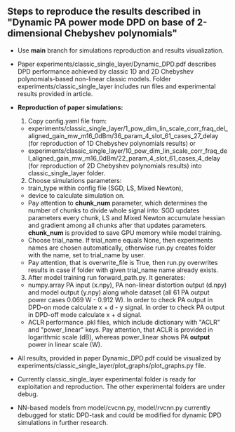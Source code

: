 ## **Steps to reproduce the results described in "Dynamic PA power mode DPD on base of 2-dimensional Chebyshev polynomials"**

- Use **main** branch for simulations reproduction and results visualization.

- Paper experiments/classic_single_layer/Dynamic_DPD.pdf describes DPD performance achieved by classic 1D and 2D Chebyshev polynomials-based non-linear classic models. Folder experiments/classic_single_layer includes run files and experimental results provided in article.

- **Reproduction of paper simulations:**
    1. Copy config.yaml file from: 
    - experiments/classic_single_layer/1_pow_dim_lin_scale_corr_fraq_del_aligned_gain_mw_m16_0dBm/36_param_4_slot_61_cases_27_delay (for reproduction of 1D Chebyshev polynomials results) or 
    - experiments/classic_single_layer/10_pow_dim_lin_scale_corr_fraq_del_aligned_gain_mw_m16_0dBm/22_param_4_slot_61_cases_4_delay (for reproduction of 2D Chebyshev polynomials results) into classic_single_layer folder.
    2. Choose simulations parameters:
    - train_type within config file (SGD, LS, Mixed Newton), 
    - device to calculate simulation on.
    - Pay attention to **chunk_num** parameter, which determines the number of chunks to divide whole signal into: SGD updates parameters every chunk, LS and Mixed Newton accumulate hessian and gradient among all chunks after that updates parameters. **chunk_num** is provided to save GPU memory while model training.
    - Choose trial_name. If trial_name equals None, then experiments names are chosen automatically, otherwise run.py creates folder with the name, set to trial_name by user.
    - Pay attention, that is overwrite_file is True, then run.py overwrites results in case if folder with given trial_name name already exists.
    3. After model training run forward_path.py. It generates:
    - numpy.array PA input (x.npy), PA non-linear distortion output (d.npy) and model output (y.npy) along whole dataset (all 61 PA output power cases 0.069 W - 0.912 W). In order to check PA output in DPD-on mode calculate x + d - y signal. In order to check PA output in DPD-off mode calculate x + d signal. 
    - ACLR performance .pkl files, which include dictionary with "ACLR" and "power_linear" keys. Pay attention, that ACLR is provided in logarithmic scale (dB), whereas power_linear shows PA **output** power in linear scale (W).

- All results, provided in paper Dynamic_DPD.pdf could be visualized by experiments/classic_single_layer/plot_graphs/plot_graphs.py file.

- Currently classic_single_layer experimental folder is ready for exploitation and reproduction. The other experimental folders are under debug.

- NN-based models from model/cvcnn.py, model/rvcnn.py currently debugged for static DPD-task and could be modified for dynamic DPD simulations in further research.